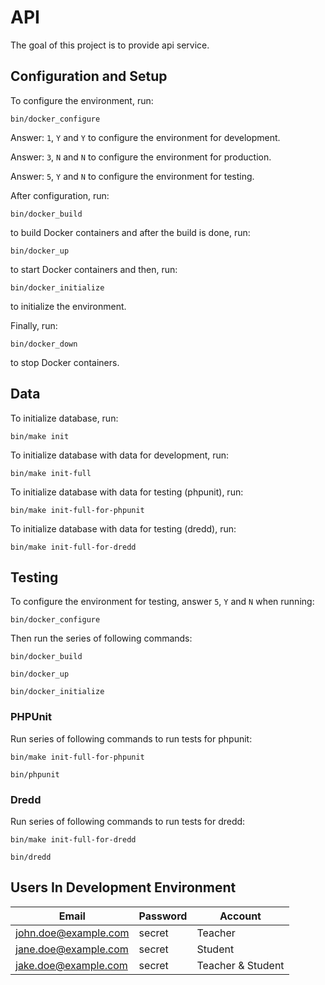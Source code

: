 # API

The goal of this project is to provide api service.

## Configuration and Setup

To configure the environment, run:

```
bin/docker_configure
```

Answer: `1`, `Y` and `Y` to configure the environment for development.

Answer: `3`, `N` and `N` to configure the environment for production.

Answer: `5`, `Y` and `N` to configure the environment for testing.

After configuration, run:

```
bin/docker_build
```

to build Docker containers and after the build is done, run:

```
bin/docker_up
```

to start Docker containers and then, run:

```
bin/docker_initialize
```

to initialize the environment.

Finally, run:

```
bin/docker_down
```

to stop Docker containers.

## Data

To initialize database, run:

```
bin/make init
```

To initialize database with data for development, run:

```
bin/make init-full
```

To initialize database with data for testing (phpunit), run:

```
bin/make init-full-for-phpunit
```

To initialize database with data for testing (dredd), run:

```
bin/make init-full-for-dredd
```

## Testing

To configure the environment for testing, answer `5`, `Y` and `N` when running:

```
bin/docker_configure
```

Then run the series of following commands:

```
bin/docker_build
```

```
bin/docker_up
```

```
bin/docker_initialize
```

### PHPUnit

Run series of following commands to run tests for phpunit:

```
bin/make init-full-for-phpunit
```

```
bin/phpunit
```

### Dredd

Run series of following commands to run tests for dredd:

```
bin/make init-full-for-dredd
```

```
bin/dredd
```

## Users In Development Environment

| Email                | Password | Account           |
|----------------------|----------|-------------------|
| john.doe@example.com | secret   | Teacher           |
| jane.doe@example.com | secret   | Student           |
| jake.doe@example.com | secret   | Teacher & Student |
